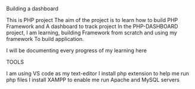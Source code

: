 Building a dashboard

This is PHP project
The aim of the project is to learn how to build PHP Framework and
A dashboard to track project
In the PHP-DASHBOARD project, I am learning, building
Framework from scratch and using my framework
To build application.

I will be documenting every progress of my learning here

TOOLS

I am using VS code as my text-editor
I install php extension to help me run php files
I install XAMPP to enable me run Apache and MySQL servers
